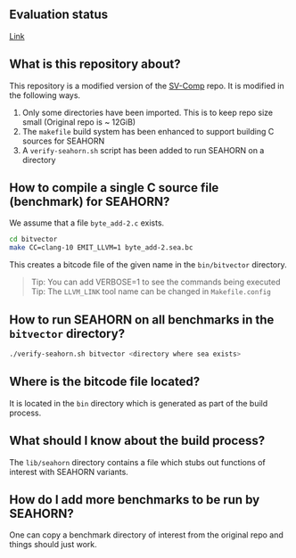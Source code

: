 ## Evaluation status
[Link](https://docs.google.com/spreadsheets/d/1xg8Sr8hcrxKQ8ERlcXY65jWpNdrWGZ1OlyihK1snw78/edit?usp=sharing)
## What is this repository about?

This repository is a modified version of the [SV-Comp](https://gitlab.com/sosy-lab/benchmarking/sv-benchmarks) repo.
It is modified in the following ways.

1. Only some directories have been imported. This is to keep repo size small (Original repo is ~ 12GiB)
2. The `makefile` build system has been enhanced to support building C sources for SEAHORN
3. A `verify-seahorn.sh` script has been added to run SEAHORN on a directory

## How to compile a single C source file (benchmark) for SEAHORN?

We assume that a file `byte_add-2.c` exists.

```sh
cd bitvector
make CC=clang-10 EMIT_LLVM=1 byte_add-2.sea.bc
```
This creates a bitcode file of the given name in the `bin/bitvector` directory.

>Tip: You can add VERBOSE=1 to see the commands being executed 
>Tip: The `LLVM_LINK` tool name can be changed in `Makefile.config` 

## How to run SEAHORN on all benchmarks in the `bitvector` directory?

``` sh
./verify-seahorn.sh bitvector <directory where sea exists>
```

## Where is the bitcode file located?

It is located in the `bin` directory which is generated as part of the build process.

## What should I know about the build process?

The `lib/seahorn` directory contains a file which stubs out functions of interest with SEAHORN variants.

## How do I add more benchmarks to be run by SEAHORN?

One can copy a benchmark directory of interest from the original repo and things should just work.
